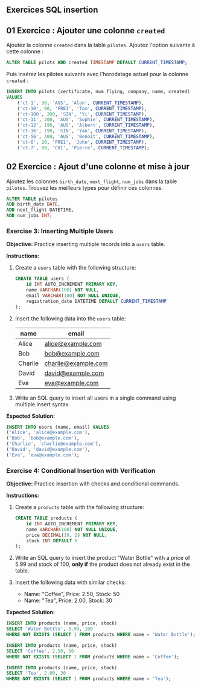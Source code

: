 ## Exercices SQL insertion

## 01 Exercice : Ajouter une colonne `created`

Ajoutez la colonne `created` dans la table `pilotes`. Ajoutez l'option suivante à cette colonne :

```sql
ALTER TABLE pilots ADD created TIMESTAMP DEFAULT CURRENT_TIMESTAMP;
```

Puis insérez les pilotes suivants avec l'horodatage actuel pour la colonne `created` :

```sql
INSERT INTO pilots (certificate, num_flying, company, name, created)
VALUES
    ('ct-1', 90, 'AUS', 'Alan', CURRENT_TIMESTAMP),
    ('ct-10', 90, 'FRE1', 'Tom', CURRENT_TIMESTAMP),
    ('ct-100', 200, 'SIN', 'Yi', CURRENT_TIMESTAMP),
    ('ct-11', 200, 'AUS', 'Sophie', CURRENT_TIMESTAMP),
    ('ct-12', 190, 'AUS', 'Albert', CURRENT_TIMESTAMP),
    ('ct-16', 190, 'SIN', 'Yan', CURRENT_TIMESTAMP),
    ('ct-56', 300, 'AUS', 'Benoit', CURRENT_TIMESTAMP),
    ('ct-6', 20, 'FRE1', 'John', CURRENT_TIMESTAMP),
    ('ct-7', 80, 'CHI', 'Pierre', CURRENT_TIMESTAMP);
```

## 02 Exercice : Ajout d'une colonne et mise à jour

Ajoutez les colonnes `birth_date`, `next_flight`, `num_jobs` dans la table `pilotes`. Trouvez les meilleurs types pour définir ces colonnes.

```sql
ALTER TABLE pilotes 
ADD birth_date DATE, 
ADD next_flight DATETIME, 
ADD num_jobs INT;
```


### Exercise 3: Inserting Multiple Users

**Objective:** Practice inserting multiple records into a `users` table.

**Instructions:**

1. Create a `users` table with the following structure:
   ```sql
   CREATE TABLE users (
       id INT AUTO_INCREMENT PRIMARY KEY,
       name VARCHAR(100) NOT NULL,
       email VARCHAR(100) NOT NULL UNIQUE,
       registration_date DATETIME DEFAULT CURRENT_TIMESTAMP
   );
   ```

2. Insert the following data into the `users` table:

   | name     | email               |
   |----------|---------------------|
   | Alice    | alice@example.com    |
   | Bob      | bob@example.com      |
   | Charlie  | charlie@example.com  |
   | David    | david@example.com    |
   | Eva      | eva@example.com      |

3. Write an SQL query to insert all users in a single command using multiple insert syntax.

**Expected Solution:**
```sql
INSERT INTO users (name, email) VALUES 
('Alice', 'alice@example.com'),
('Bob', 'bob@example.com'),
('Charlie', 'charlie@example.com'),
('David', 'david@example.com'),
('Eva', 'eva@example.com');
```

### Exercise 4: Conditional Insertion with Verification

**Objective:** Practice insertion with checks and conditional commands.

**Instructions:**

1. Create a `products` table with the following structure:
   ```sql
   CREATE TABLE products (
       id INT AUTO_INCREMENT PRIMARY KEY,
       name VARCHAR(100) NOT NULL UNIQUE,
       price DECIMAL(10, 2) NOT NULL,
       stock INT DEFAULT 0
   );
   ```

2. Write an SQL query to insert the product "Water Bottle" with a price of 5.99 and stock of 100, **only if** the product does not already exist in the table.

3. Insert the following data with similar checks:
   - Name: "Coffee", Price: 2.50, Stock: 50
   - Name: "Tea", Price: 2.00, Stock: 30

**Expected Solution:**
```sql
INSERT INTO products (name, price, stock) 
SELECT 'Water Bottle', 5.99, 100 
WHERE NOT EXISTS (SELECT 1 FROM products WHERE name = 'Water Bottle');

INSERT INTO products (name, price, stock) 
SELECT 'Coffee', 2.50, 50 
WHERE NOT EXISTS (SELECT 1 FROM products WHERE name = 'Coffee');

INSERT INTO products (name, price, stock) 
SELECT 'Tea', 2.00, 30 
WHERE NOT EXISTS (SELECT 1 FROM products WHERE name = 'Tea');
```

